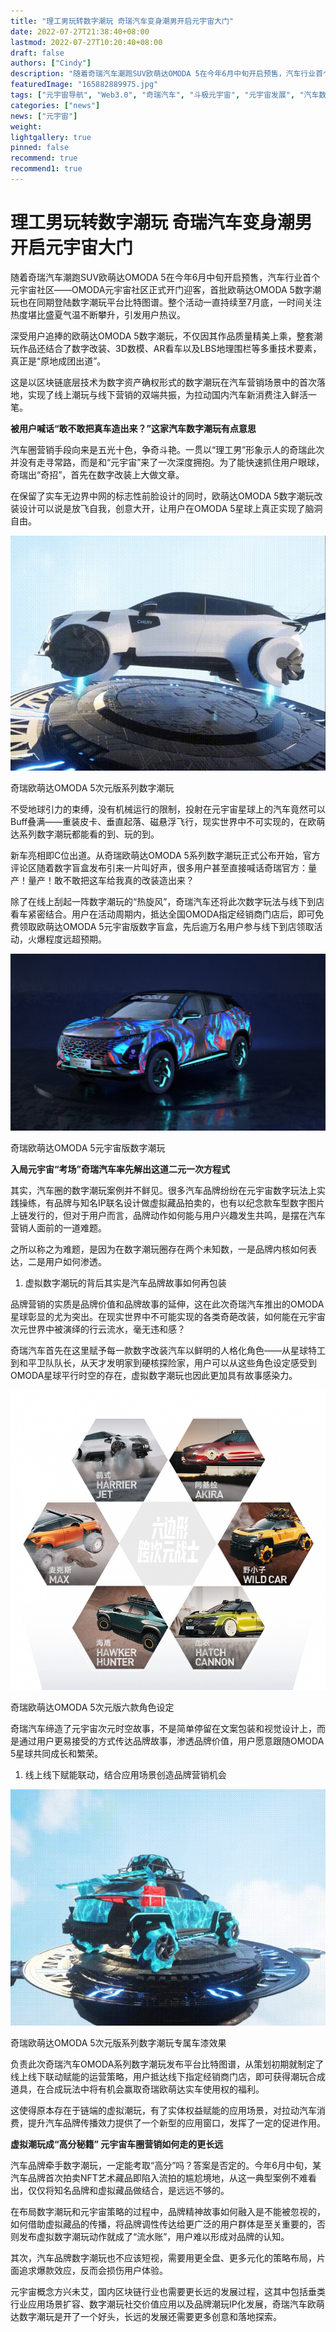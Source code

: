 ```yaml
---
title: "理工男玩转数字潮玩 奇瑞汽车变身潮男开启元宇宙大门"
date: 2022-07-27T21:38:40+08:00
lastmod: 2022-07-27T10:20:40+08:00
draft: false
authors: ["Cindy"]
description: "随着奇瑞汽车潮跑SUV欧萌达OMODA 5在今年6月中旬开启预售，汽车行业首个元宇宙社区——OMODA元宇宙社区正式开门迎客，首批欧萌达OMODA 5数字潮玩也在同期登陆数字潮玩平台比特图谱。整个活动一直持续至7月底，一时间关注热度堪比盛夏气温不断攀升，引发用户热议。"
featuredImage: "165882889975.jpg"
tags: ["元宇宙导航", "Web3.0", "奇瑞汽车", "斗极元宇宙", "元宇宙发展", "汽车数字潮"]
categories: ["news"]
news: ["元宇宙"]
weight: 
lightgallery: true
pinned: false
recommend: true
recommend1: true
---
```


# 理工男玩转数字潮玩 奇瑞汽车变身潮男开启元宇宙大门

随着奇瑞汽车潮跑SUV欧萌达OMODA 5在今年6月中旬开启预售，汽车行业首个元宇宙社区——OMODA元宇宙社区正式开门迎客，首批欧萌达OMODA 5数字潮玩也在同期登陆数字潮玩平台比特图谱。整个活动一直持续至7月底，一时间关注热度堪比盛夏气温不断攀升，引发用户热议。

深受用户追捧的欧萌达OMODA 5数字潮玩，不仅因其作品质量精美上乘，整套潮玩作品还结合了数字改装、3D数模、AR看车以及LBS地理围栏等多重技术要素，真正是“原地成团出道”。

这是以区块链底层技术为数字资产确权形式的数字潮玩在汽车营销场景中的首次落地，实现了线上潮玩与线下营销的双端共振，为拉动国内汽车新消费注入鲜活一笔。

**被用户喊话“敢不敢把真车造出来？”这家汽车数字潮玩有点意思**

汽车圈营销手段向来是五光十色，争奇斗艳。一贯以“理工男”形象示人的奇瑞此次并没有走寻常路，而是和“元宇宙”来了一次深度拥抱。为了能快速抓住用户眼球，奇瑞出“奇招”，首先在数字改装上大做文章。

在保留了实车无边界中网的标志性前脸设计的同时，欧萌达OMODA 5数字潮玩改装设计可以说是放飞自我，创意大开，让用户在OMODA 5星球上真正实现了脑洞自由。

![img](20220727144212.png)

奇瑞欧萌达OMODA 5次元版系列数字潮玩

不受地球引力的束缚，没有机械运行的限制，投射在元宇宙星球上的汽车竟然可以Buff叠满——重装皮卡、垂直起落、磁悬浮飞行，现实世界中不可实现的，在欧萌达系列数字潮玩都能看的到、玩的到。

新车亮相即C位出道。从奇瑞欧萌达OMODA 5系列数字潮玩正式公布开始，官方评论区随着数字盲盒发布引来一片叫好声，很多用户甚至直接喊话奇瑞官方：量产！量产！敢不敢把这车给我真的改装造出来？

除了在线上刮起一阵数字潮玩的“热旋风”，奇瑞汽车还将此次数字玩法与线下到店看车紧密结合。用户在活动周期内，抵达全国OMODA指定经销商门店后，即可免费领取欧萌达OMODA 5元宇宙版数字盲盒，先后逾万名用户参与线下到店领取活动，火爆程度远超预期。

![img](165882889975.jpg)

奇瑞欧萌达OMODA 5元宇宙版数字潮玩

**入局元宇宙“考场”奇瑞汽车率先解出这道二元一次方程式**

其实，汽车圈的数字潮玩案例并不鲜见。很多汽车品牌纷纷在元宇宙数字玩法上实践操练，有品牌与知名IP联名设计做虚拟藏品拍卖的，也有以纪念款车型数字图片上链发行的，但对于用户而言，品牌动作如何能与用户兴趣发生共鸣，是摆在汽车营销人面前的一道难题。

之所以称之为难题，是因为在数字潮玩圈存在两个未知数，一是品牌内核如何表达，二是用户如何渗透。

1. 虚拟数字潮玩的背后其实是汽车品牌故事如何再包装

品牌营销的实质是品牌价值和品牌故事的延伸，这在此次奇瑞汽车推出的OMODA星球彰显的尤为突出。在现实世界中不可能实现的各类奇葩改装，如何能在元宇宙次元世界中被演绎的行云流水，毫无违和感？

奇瑞汽车首先在这里赋予每一款数字改装汽车以鲜明的人格化角色——从星球特工到和平卫队队长，从天才发明家到硬核探险家，用户可以从这些角色设定感受到OMODA星球平行时空的存在，虚拟数字潮玩也因此更加具有故事感染力。

![img](31658892694.jpg)

奇瑞欧萌达OMODA 5次元版六款角色设定

奇瑞汽车缔造了元宇宙次元时空故事，不是简单停留在文案包装和视觉设计上，而是通过用户更易接受的方式传达品牌故事，渗透品牌价值，用户愿意跟随OMODA 5星球共同成长和繁荣。

1. 线上线下赋能联动，结合应用场景创造品牌营销机会

![img](20220727144306.png)

奇瑞欧萌达OMODA 5次元版系列数字潮玩专属车漆效果

负责此次奇瑞汽车OMODA系列数字潮玩发布平台比特图谱，从策划初期就制定了线上线下联动赋能的运营策略，用户抵达线下指定经销商门店，即可获得潮玩合成道具，在合成玩法中将有机会赢取奇瑞欧萌达实车使用权的福利。

这使得原本存在于链端的虚拟潮玩，有了实体权益赋能的应用场景，对拉动汽车消费，提升汽车品牌传播效力提供了一个新型的应用窗口，发挥了一定的促进作用。

**虚拟潮玩成“高分秘籍” 元宇宙车圈营销如何走的更长远**

汽车品牌牵手数字潮玩，一定能考取“高分”吗？答案是否定的。今年6月中旬，某汽车品牌首次拍卖NFT艺术藏品即陷入流拍的尴尬境地，从这一典型案例不难看出，仅仅将知名品牌和虚拟藏品做结合，是远远不够的。

在布局数字潮玩和元宇宙策略的过程中，品牌精神故事如何融入是不能被忽视的，如何借助虚拟藏品的传播，将品牌调性传达给更广泛的用户群体是至关重要的，否则发布虚拟数字潮玩动作就成了“流水账”，用户难以形成对品牌的认知。

其次，汽车品牌数字潮玩也不应该短视，需要用更全盘、更多元化的策略布局，片面追求爆款效应，反而会损伤用户体验。

元宇宙概念方兴未艾，国内区块链行业也需要更长远的发展过程，这其中包括垂类行业应用场景扩容、数字潮玩社交价值应用以及品牌潮玩IP化发展，奇瑞汽车欧萌达数字潮玩是开了一个好头，长远的发展还需要更多创意和落地探索。